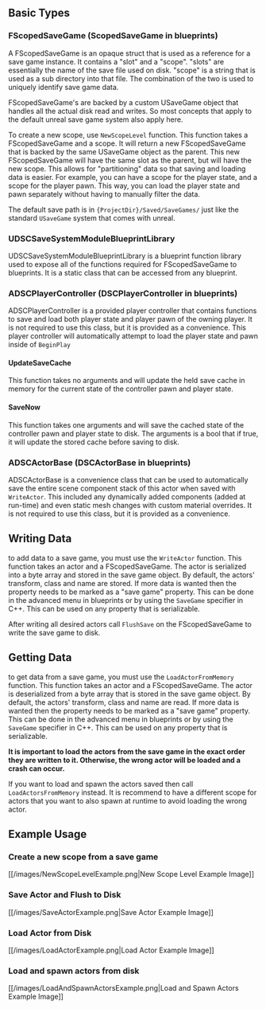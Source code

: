 ## Basic Types

### FScopedSaveGame (ScopedSaveGame in blueprints)

A FScopedSaveGame is an opaque struct that is used as a reference for a save game instance. It contains a "slot" and a "scope". "slots" are essentially the name of the save file used on disk. "scope" is a string that is used as a sub directory into that file. The combination of the two is used to uniquely identify save game data.

FScopedSaveGame's are backed by a custom USaveGame object that handles all the actual disk read and writes. So most concepts that apply to the default unreal save game system also apply here.

To create a new scope, use `NewScopeLevel` function. This function takes a FScopedSaveGame and a scope. It will return a new FScopedSaveGame that is backed by the same USaveGame object as the parent. This new FScopedSaveGame will have the same slot as the parent, but will have the new scope. This allows for "partitioning" data so that saving and loading data is easier. For example, you can have a scope for the player state, and a scope for the player pawn. This way, you can load the player state and pawn separately without having to manually filter the data.

The default save path is in `{ProjectDir}/Saved/SaveGames/` just like the standard `USaveGame` system that comes with unreal.

### UDSCSaveSystemModuleBlueprintLibrary

UDSCSaveSystemModuleBlueprintLibrary is a blueprint function library used to expose all of the functions required for FScopedSaveGame to blueprints. It is a static class that can be accessed from any blueprint.

### ADSCPlayerController (DSCPlayerController in blueprints)

ADSCPlayerController is a provided player controller that contains functions to save and load both player state and player pawn of the owning player. It is not required to use this class, but it is provided as a convenience. This player controller will automatically attempt to load the player state and pawn inside of `BeginPlay`

#### UpdateSaveCache

This function takes no arguments and will update the held save cache in memory for the current state of the controller pawn and player state.

#### SaveNow

This function takes one arguments and will save the cached state of the controller pawn and player state to disk. The arguments is a bool that if true, it will update the stored cache before saving to disk.

### ADSCActorBase (DSCActorBase in blueprints)

ADSCActorBase is a convenience class that can be used to automatically save the entire scene component stack of this actor when saved with `WriteActor`. This included any dynamically added components (added at run-time) and even static mesh changes with custom material overrides. It is not required to use this class, but it is provided as a convenience.

## Writing Data

to add data to a save game, you must use the `WriteActor` function. This function takes an actor and a FScopedSaveGame. The actor is serialized into a byte array and stored in the save game object. By default, the actors' transform, class and name are stored. If more data is wanted then the property needs to be marked as a "save game" property. This can be done in the advanced menu in blueprints or by using the `SaveGame` specifier in C++. This can be used on any property that is serializable.

After writing all desired actors call `FlushSave` on the FScopedSaveGame to write the save game to disk.

## Getting Data

to get data from a save game, you must use the `LoadActorFromMemory` function. This function takes an actor and a FScopedSaveGame. The actor is deserialized from a byte array that is stored in the save game object. By default, the actors' transform, class and name are read. If more data is wanted then the property needs to be marked as a "save game" property. This can be done in the advanced menu in blueprints or by using the `SaveGame` specifier in C++. This can be used on any property that is serializable.

**It is important to load the actors from the save game in the exact order they are written to it. Otherwise, the wrong actor will be loaded and a crash can occur.**

If you want to load and spawn the actors saved then call `LoadActorsFromMemory` instead. It is recommend to have a different scope for actors that you want to also spawn at runtime to avoid loading the wrong actor.

## Example Usage

### Create a new scope from a save game

[[/images/NewScopeLevelExample.png|New Scope Level Example Image]]

### Save Actor and Flush to Disk

[[/images/SaveActorExample.png|Save Actor Example Image]]

### Load Actor from Disk

[[/images/LoadActorExample.png|Load Actor Example Image]]

### Load and spawn actors from disk

[[/images/LoadAndSpawnActorsExample.png|Load and Spawn Actors Example Image]]